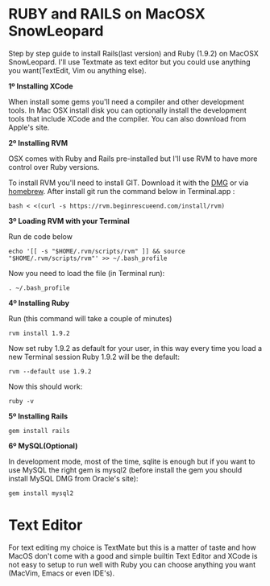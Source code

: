 RUBY and RAILS on MacOSX SnowLeopard
===

Step by step guide to install Rails(last version) and Ruby (1.9.2) on MacOSX SnowLeopard. I'll use Textmate as text editor but you could use anything you want(TextEdit, Vim ou anything else).

**1º Installing XCode**

When install some gems you'll need a compiler and other development tools. In Mac OSX install disk you can optionally install the development tools that include XCode and the compiler. You can also download from Apple's site.

**2º Installing RVM**

OSX comes with Ruby and Rails pre-installed but I'll use RVM to have more control over Ruby versions.

To install RVM you'll need to install GIT. Download it with the [DMG](http://code.google.com/p/git-osx-installer/downloads/list) or via [homebrew](http://mxcl.github.com/homebrew/). After install git run the command below in Terminal.app :

    bash < <(curl -s https://rvm.beginrescueend.com/install/rvm)

**3º Loading RVM with your Terminal**

Run de code below

    echo '[[ -s "$HOME/.rvm/scripts/rvm" ]] && source "$HOME/.rvm/scripts/rvm"' >> ~/.bash_profile
    
Now you need to load the file (in Terminal run):

    . ~/.bash_profile
    
**4º Installing Ruby**

Run (this command will take a couple of minutes)

    rvm install 1.9.2
    
Now set ruby 1.9.2 as default for your user, in this way every time you load a new Terminal session Ruby 1.9.2 will be the default:

    rvm --default use 1.9.2
    
Now this should work:

    ruby -v
    
**5º Installing Rails**

    gem install rails
    
**6º MySQL(Optional)**

In development mode, most of the time, sqlite is enough but if you want to use MySQL the right gem is mysql2 (before install the gem you should install MySQL DMG from Oracle's site):

    gem install mysql2    
    
Text Editor
===

For text editing my choice is TextMate but this is a matter of taste and how MacOS don't come with a good and simple builtin Text Editor and XCode is not easy to setup to run well with Ruby you can choose anything you want (MacVim, Emacs or even IDE's).